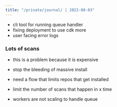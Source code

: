 ```yaml
---
title: "/private/journal/ | 2022-08-03"
---
```


- cli tool for running queue handler
- fixing deployment to use cdk more
- user facing error logs 


### Lots of scans
- this is a problem because it is expensive

- stop the bleeding of massive install
- need a flow that limits repos that get installed
- limit the number of scans that happen in x time
- workers are not scaling to handle queue
